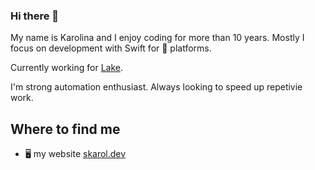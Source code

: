 ### Hi there 👋

My name is Karolina and I enjoy coding for more than 10 years. Mostly I focus on development with Swift for 🍏 platforms. 

Currently working for [Lake](https://www.lakecoloring.com).

I'm strong automation enthusiast. Always looking to speed up repetivie work.


## Where to find me
* 🖥 my website [skarol.dev](https://skarol.dev/experience/)

<!--
**skarol/skarol** is a ✨ _special_ ✨ repository because its `README.md` (this file) appears on your GitHub profile.

Here are some ideas to get you started:

- 🔭 I’m currently working on ...
- 🌱 I’m currently learning ...
- 👯 I’m looking to collaborate on ...
- 🤔 I’m looking for help with ...
- 💬 Ask me about ...
- 📫 How to reach me: ...
- 😄 Pronouns: ...
- ⚡ Fun fact: ...
-->
